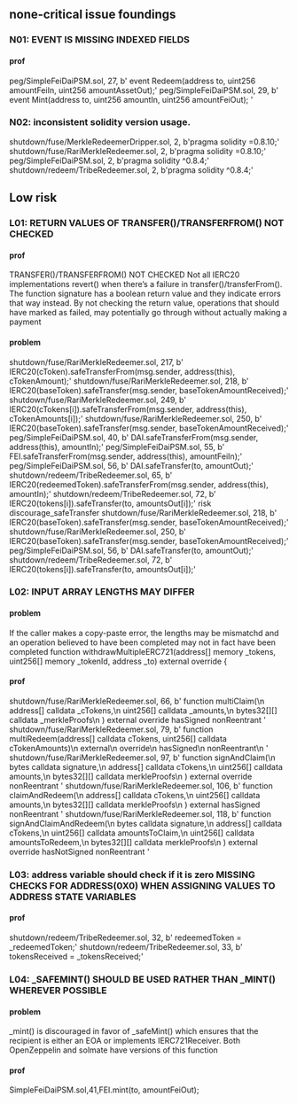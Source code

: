 ## none-critical issue foundings
### N01: EVENT IS MISSING INDEXED FIELDS
#### prof
peg/SimpleFeiDaiPSM.sol, 27, b'    event Redeem(address to, uint256 amountFeiIn, uint256 amountAssetOut);'
peg/SimpleFeiDaiPSM.sol, 29, b'    event Mint(address to, uint256 amountIn, uint256 amountFeiOut);
'
### N02: inconsistent solidity version usage.
shutdown/fuse/MerkleRedeemerDripper.sol, 2, b'pragma solidity =0.8.10;'
shutdown/fuse/RariMerkleRedeemer.sol, 2, b'pragma solidity =0.8.10;'
peg/SimpleFeiDaiPSM.sol, 2, b'pragma solidity ^0.8.4;'
shutdown/redeem/TribeRedeemer.sol, 2, b'pragma solidity ^0.8.4;'


## Low risk
### L01: RETURN VALUES OF TRANSFER()/TRANSFERFROM() NOT CHECKED
#### prof
TRANSFER()/TRANSFERFROM() NOT CHECKED
Not all IERC20 implementations revert() when there’s a failure in transfer()/transferFrom(). The function signature has a boolean return value and they indicate errors that way instead. By not checking the return value, operations that should have marked as failed, may potentially go through without actually making a payment
#### problem
shutdown/fuse/RariMerkleRedeemer.sol, 217, b'        IERC20(cToken).safeTransferFrom(msg.sender, address(this), cTokenAmount);'
shutdown/fuse/RariMerkleRedeemer.sol, 218, b'        IERC20(baseToken).safeTransfer(msg.sender, baseTokenAmountReceived);'
shutdown/fuse/RariMerkleRedeemer.sol, 249, b'            IERC20(cTokens[i]).safeTransferFrom(msg.sender, address(this), cTokenAmounts[i]);'
shutdown/fuse/RariMerkleRedeemer.sol, 250, b'            IERC20(baseToken).safeTransfer(msg.sender, baseTokenAmountReceived);'
peg/SimpleFeiDaiPSM.sol, 40, b'        DAI.safeTransferFrom(msg.sender, address(this), amountIn);'
peg/SimpleFeiDaiPSM.sol, 55, b'        FEI.safeTransferFrom(msg.sender, address(this), amountFeiIn);'
peg/SimpleFeiDaiPSM.sol, 56, b'        DAI.safeTransfer(to, amountOut);'
shutdown/redeem/TribeRedeemer.sol, 65, b'        IERC20(redeemedToken).safeTransferFrom(msg.sender, address(this), amountIn);'
shutdown/redeem/TribeRedeemer.sol, 72, b'            IERC20(tokens[i]).safeTransfer(to, amountsOut[i]);'
risk discourage_safeTransfer
shutdown/fuse/RariMerkleRedeemer.sol, 218, b'        IERC20(baseToken).safeTransfer(msg.sender, baseTokenAmountReceived);'
shutdown/fuse/RariMerkleRedeemer.sol, 250, b'            IERC20(baseToken).safeTransfer(msg.sender, baseTokenAmountReceived);'
peg/SimpleFeiDaiPSM.sol, 56, b'        DAI.safeTransfer(to, amountOut);'
shutdown/redeem/TribeRedeemer.sol, 72, b'            IERC20(tokens[i]).safeTransfer(to, amountsOut[i]);'


### L02: INPUT ARRAY LENGTHS MAY DIFFER
#### problem
If the caller makes a copy-paste error, the lengths may be mismatchd and an operation believed to have been completed may not in fact have been completed
function withdrawMultipleERC721(address[] memory _tokens, uint256[] memory _tokenId, address _to) external override {
#### prof
shutdown/fuse/RariMerkleRedeemer.sol, 66, b'    function multiClaim(\n        address[] calldata _cTokens,\n        uint256[] calldata _amounts,\n        bytes32[][] calldata _merkleProofs\n    ) external override hasSigned nonReentrant '
shutdown/fuse/RariMerkleRedeemer.sol, 79, b'    function multiRedeem(address[] calldata cTokens, uint256[] calldata cTokenAmounts)\n        external\n        override\n        hasSigned\n        nonReentrant\n    '
shutdown/fuse/RariMerkleRedeemer.sol, 97, b'    function signAndClaim(\n        bytes calldata signature,\n        address[] calldata cTokens,\n        uint256[] calldata amounts,\n        bytes32[][] calldata merkleProofs\n    ) external override nonReentrant '
shutdown/fuse/RariMerkleRedeemer.sol, 106, b'    function claimAndRedeem(\n        address[] calldata cTokens,\n        uint256[] calldata amounts,\n        bytes32[][] calldata merkleProofs\n    ) external hasSigned nonReentrant '
shutdown/fuse/RariMerkleRedeemer.sol, 118, b'    function signAndClaimAndRedeem(\n        bytes calldata signature,\n        address[] calldata cTokens,\n        uint256[] calldata amountsToClaim,\n        uint256[] calldata amountsToRedeem,\n        bytes32[][] calldata merkleProofs\n    ) external override hasNotSigned nonReentrant '


### L03: address variable should check if it is zero MISSING CHECKS FOR ADDRESS(0X0) WHEN ASSIGNING VALUES TO ADDRESS STATE VARIABLES
#### prof
shutdown/redeem/TribeRedeemer.sol, 32, b'        redeemedToken = _redeemedToken;'
shutdown/redeem/TribeRedeemer.sol, 33, b'        tokensReceived = _tokensReceived;'


### L04: _SAFEMINT() SHOULD BE USED RATHER THAN _MINT() WHEREVER POSSIBLE
#### problem
_mint() is discouraged in favor of _safeMint() which ensures that the recipient is either an EOA or implements IERC721Receiver. Both OpenZeppelin and solmate have versions of this function
#### prof
SimpleFeiDaiPSM.sol,41,FEI.mint(to, amountFeiOut);